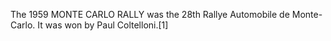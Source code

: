 The 1959 MONTE CARLO RALLY was the 28th Rallye Automobile de Monte-Carlo. It was won by Paul Coltelloni.[1]
